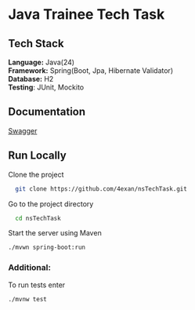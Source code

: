 
# Java Trainee Tech Task




## Tech Stack

**Language:** Java(24)\
**Framework:** Spring(Boot, Jpa, Hibernate Validator)\
**Database:** H2\
**Testing**: JUnit, Mockito

## Documentation

[Swagger](http://localhost:8080/swagger-ui/index.html)


## Run Locally

Clone the project

```bash
  git clone https://github.com/4exan/nsTechTask.git
```

Go to the project directory

```bash
  cd nsTechTask
```

Start the server using Maven
```bash
./mvwn spring-boot:run
```
### Additional:

To run tests enter
```
./mvnw test
```
